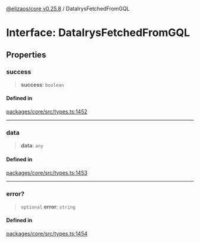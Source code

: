 [@elizaos/core v0.25.8](../index.md) / DataIrysFetchedFromGQL

# Interface: DataIrysFetchedFromGQL

## Properties

### success

> **success**: `boolean`

#### Defined in

[packages/core/src/types.ts:1452](https://github.com/elizaOS/eliza/blob/main/packages/core/src/types.ts#L1452)

***

### data

> **data**: `any`

#### Defined in

[packages/core/src/types.ts:1453](https://github.com/elizaOS/eliza/blob/main/packages/core/src/types.ts#L1453)

***

### error?

> `optional` **error**: `string`

#### Defined in

[packages/core/src/types.ts:1454](https://github.com/elizaOS/eliza/blob/main/packages/core/src/types.ts#L1454)
